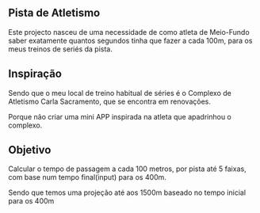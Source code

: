## Pista de Atletismo

Este projecto nasceu de uma necessidade de como atleta de Meio-Fundo saber exatamente quantos segundos tinha que fazer a cada 100m, para os meus treinos de seriés da pista.

## Inspiração

Sendo que o meu local de treino habitual de séries é o Complexo de Atletismo Carla Sacramento, que se encontra em renovações.

Porque não criar uma mini APP inspirada na atleta que apadrinhou o complexo.

## Objetivo

Calcular o tempo de passagem a cada 100 metros, por pista até 5 faixas, com base num tempo final(input) para os 400m. 

Sendo que temos uma projeção até aos 1500m baseado no tempo inicial para os 400m
